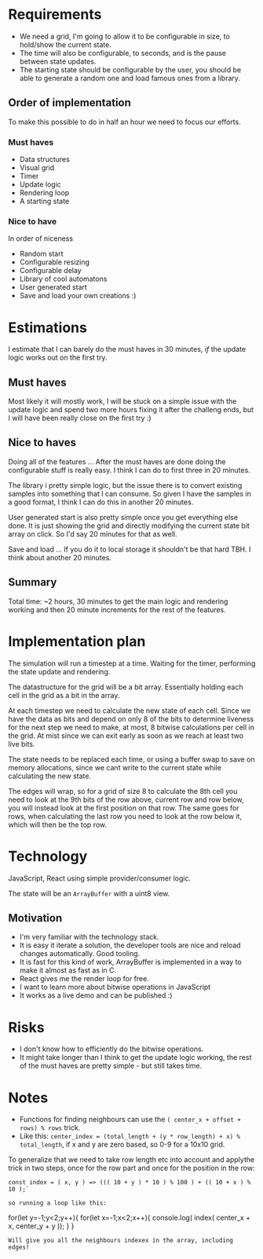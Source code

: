 # Requirements
* We need a grid, I'm going to allow it to be configurable in size, to hold/show the current state.
* The time will also be configurable, to seconds, and is the pause between state updates.
* The starting state should be configurable by the user, you should be able to generate a random one and load famous ones from a library.

## Order of implementation
To make this possible to do in half an hour we need to focus our efforts.

### Must haves
* Data structures
* Visual grid
* Timer
* Update logic
* Rendering loop
* A starting state

### Nice to have
In order of niceness
* Random start
* Configurable resizing
* Configurable delay
* Library of cool automatons
* User generated start
* Save and load your own creations :)

# Estimations
I estimate that I can barely do the must haves in 30 minutes, _if_ the update logic works out on the first try.

## Must haves
Most likely it will mostly work, I will be stuck on a simple issue with the update logic and spend two more hours fixing it after the challeng ends, but I will have been really close on the first try :)

## Nice to haves
Doing all of the features ... After the must haves are done doing the configurable stuff is really easy. I think I can do to first three in 20 minutes.

The library i pretty simple logic, but the issue there is to convert existing samples into something that I can consume. So given I have the samples in a good format, I think I can do this in another 20 minutes.

User generated start is also pretty simple once you get everything else done. It is just showing the grid and directly modifying the current state bit array on click. So I'd say 20 minutes for that as well.

Save and load ... If you do it to local storage it shouldn't be that hard TBH. I think about another 20 minutes.

## Summary
Total time: ~2 hours, 30 minutes to get the main logic and rendering working and then 20 minute increments for the rest of the features.

# Implementation plan
The simulation will run a timestep at a time. Waiting for the timer, performing the state update and rendering.

The datastructure for the grid will be a bit array. Essentially holding each cell in the grid as a bit in the array.

At each timestep we need to calculate the new state of each cell. Since we have the data as bits and depend on only 8 of the bits to determine liveness for the next step we need to make, at most, 8 bitwise calculations per cell in the grid. At mist since we can exit early as soon as we reach at least two live bits.

The state needs to be replaced each time, or using a buffer swap to save on memory allocations, since we cant write to the current state while calculating the new state.

The edges will wrap, so for a grid of size 8 to calculate the 8th cell you need to look at the 9th bits of the row above, current row and row below, you will instead look at the first position on that row. The same goes for rows, when calculating the last row you need to look at the row below it, which will then be the top row.

# Technology
JavaScript, React using simple provider/consumer logic.

The state will be an `ArrayBuffer` with a uint8 view.

## Motivation
* I'm very familiar with the technology stack.
* It is easy it iterate a solution, the developer tools are nice and reload changes automatically. Good tooling.
* It is fast for this kind of work, ArrayBuffer is implemented in a way to make it almost as fast as in C.
* React gives me the render loop for free.
* I want to learn more about bitwise operations in JavaScript
* It works as a live demo and can be published :)

# Risks
* I don't know how to efficiently do the bitwise operations.
* It might take longer than I think to get the update logic working, the rest of the must haves are pretty simple - but still takes time.

# Notes
* Functions for finding neighbours can use the `( center_x + offset + rows) % rows` trick.
* Like this: `center_index = (total_length + (y * row_length) + x) % total_length`, if x and y are zero based, so 0-9 for a 10x10 grid.

To generalize that we need to take row length etc into account and applythe trick in two steps, once for the row part and once for the position in the row:

```
const index = ( x, y ) => ((( 10 + y ) * 10 ) % 100 ) + (( 10 + x ) % 10 );`

so running a loop like this:
```
for(let y=-1;y<2;y++){
  for(let x=-1;x<2;x++){
	console.log( index( center_x + x, center_y + y ));
  }
}
```
Will give you all the neighbours indexex in the array, including edges!
